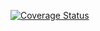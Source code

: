 [![Coverage Status](https://coveralls.io/repos/github/ehammo/CICDApp/badge.svg?branch=main)](https://coveralls.io/github/ehammo/CICDApp?branch=main)
